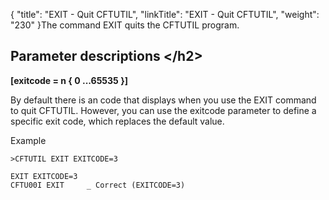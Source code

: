 {
    "title": "EXIT - Quit CFTUTIL",
    "linkTitle": "EXIT &#45; Quit CFTUTIL",
    "weight": "230"
}The command EXIT quits the CFTUTIL program.

## Parameter descriptions         &lt;/h2>

**\[exitcode = n { 0 ...65535 }\]**

By default there is an code that displays when you use the EXIT command to quit CFTUTIL. However, you can use the exitcode parameter to define a specific exit code, which replaces the default value.

Example

```
>CFTUTIL EXIT EXITCODE=3
 
EXIT EXITCODE=3
CFTU00I EXIT     _ Correct (EXITCODE=3)
```
